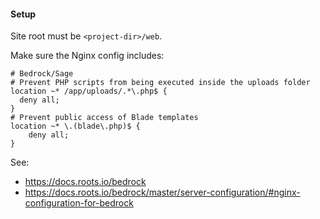 #### Setup

Site root must be `<project-dir>/web`.

Make sure the Nginx config includes:

```nginx
# Bedrock/Sage
# Prevent PHP scripts from being executed inside the uploads folder
location ~* /app/uploads/.*\.php$ {
  deny all;
}
# Prevent public access of Blade templates
location ~* \.(blade\.php)$ {
    deny all;
}
```

See:

- https://docs.roots.io/bedrock
- https://docs.roots.io/bedrock/master/server-configuration/#nginx-configuration-for-bedrock
